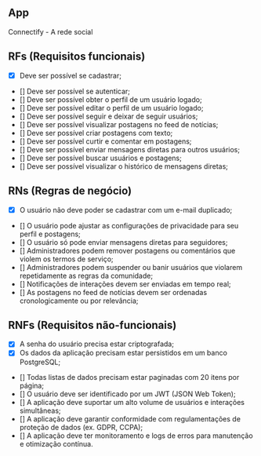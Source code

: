## App

Connectify - A rede social

## RFs (Requisitos funcionais)

- [x] Deve ser possível se cadastrar;
- [] Deve ser possível se autenticar;
- [] Deve ser possível obter o perfil de um usuário logado;
- [] Deve ser possível editar o perfil de um usuário logado;
- [] Deve ser possível seguir e deixar de seguir usuários;
- [] Deve ser possível visualizar postagens no feed de notícias;
- [] Deve ser possível criar postagens com texto;
- [] Deve ser possível curtir e comentar em postagens;
- [] Deve ser possível enviar mensagens diretas para outros usuários;
- [] Deve ser possível buscar usuários e postagens;
- [] Deve ser possível visualizar o histórico de mensagens diretas;

## RNs (Regras de negócio)

- [x] O usuário não deve poder se cadastrar com um e-mail duplicado;
- [] O usuário pode ajustar as configurações de privacidade para seu perfil e postagens;
- [] O usuário só pode enviar mensagens diretas para seguidores;
- [] Administradores podem remover postagens ou comentários que violem os termos de serviço;
- [] Administradores podem suspender ou banir usuários que violarem repetidamente as regras da comunidade;
- [] Notificações de interações devem ser enviadas em tempo real;
- [] As postagens no feed de notícias devem ser ordenadas cronologicamente ou por relevância;

## RNFs (Requisitos não-funcionais)

- [x] A senha do usuário precisa estar criptografada;
- [x] Os dados da aplicação precisam estar persistidos em um banco PostgreSQL;
- [] Todas listas de dados precisam estar paginadas com 20 itens por página;
- [] O usuário deve ser identificado por um JWT (JSON Web Token);
- [] A aplicação deve suportar um alto volume de usuários e interações simultâneas;
- [] A aplicação deve garantir conformidade com regulamentações de proteção de dados (ex. GDPR, CCPA);
- [] A aplicação deve ter monitoramento e logs de erros para manutenção e otimização contínua.
